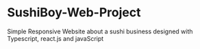 # SushiBoy-Web-Project
Simple Responsive Website about a sushi business designed with Typescript, react.js and javaScript
